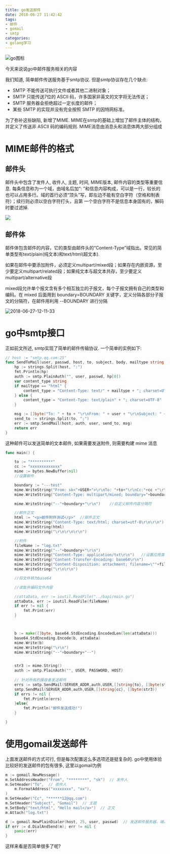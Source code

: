 ```yaml
---
title: go发送邮件
date: 2018-06-27 11:42:42
tags: 
- 邮件
- gomail
- smtp
categories:
- golang学习
---
```


![go图标](http://blogsk.oss-us-west-1.aliyuncs.com/golang.png)

今天来说说go中邮件服务相关的内容

我们知道,  简单邮件传送服务基于smtp协议. 但是smtp协议存在几个缺点:

- SMTP 不能传送可执行文件或者其他二进制对象；
- SMTP 只能传送7位的 ASCII 码，许多国家非英文的文字将无法传送；
- SMTP 服务器会拒绝超过一定长度的邮件；
- 某些 SMTP 的实现并没有完全按照 SMTP 的因特网标准。

为了弥补这些缺陷, 新增了MIME. MIME在smtp的基础上增加了邮件主体的结构，并定义了传送非 ASCII 码的编码规则. MIME消息由消息头和消息体两大部分组成

# MIME邮件的格式
## 邮件头
邮件头中包含了发件人, 收件人, 主题, 时间, MIME版本, 邮件内容的类型等重要信息. 每条信息称为一个域，由域名后加“: ”和信息内容构成，可以是一行，较长的也可以占用多行。域的首行必须“顶头”写，即左边不能有空白字符（空格和制表符）；续行则必须以空白字符打头，且第 一个空白字符不是信息本身固有的，解码时要过滤掉.

![](http://p3euxxfa8.bkt.clouddn.com//18-6-27/84540210.jpg)

## 邮件体
邮件体包含邮件的内容，它的类型由邮件头的“Content-Type”域指出。常见的简单类型有text/plain(纯文本)和text/html(超文本).

如果在邮件中要添加附件，必须定义multipart/mixed段；如果存在内嵌资源，至少要定义multipart/related段；如果纯文本与超文本共存，至少要定义multipart/alternative段

mixed段允许单个报文含有多个相互独立的子报文，每个子报文拥有自己的类型和编码。在 mixed 后面用到 boundary=BOUNDARY 关键字，定义分隔各部分子报文的分隔符，在邮件用利用 --BOUNDARY 进行分隔

![2018-06-27-12-11-33](http://p3euxxfa8.bkt.clouddn.com/2018-06-27-12-11-33.png)

# go中smtp接口
正如前文所述, smtp实现了简单的邮件传输协议. 一个简单的实例如下:

```go
// host := "smtp.qq.com:25"
func SendToMail(user, passwd, host, to, subject, body, mailtype string) error {
	hp := strings.Split(host, ":")
	fmt.Println(hp)
	auth := smtp.PlainAuth("", user, passwd, hp[0])
	var content_type string
	if mailtype == "html" {
		content_type = "Content-Type: text/" + mailtype + "; charset=UTF-8"
	} else {
		content_type = "Content-Type: text/plain" + "; charset=UTF-8"
	}

	msg := []byte("To: " + to + "\r\nFrom: " + user + "\r\nSubject: " +subject+ "\r\n" + content_type + "\r\n\r\n" + body)
	send_to := strings.Split(to, ";")
	err := smtp.SendMail(host, auth, user, send_to, msg)
	return err
}

```

这种邮件可以发送简单的文本邮件, 如果需要发送附件, 则需要构建 mime 消息

```go
func main() {

	to := "**********"
	cc := "xxxxxxxxxxxxx"
	mime := bytes.NewBuffer(nil)
	//设置邮件

	boundary := "---test"
	mime.WriteString("From: sk<"+USER+">\r\nTo: "+to+"\r\nCc:"+cc +"\r\nSubject: 附件测试\r\nMIME-Version: 1.0\r\n")
	mime.WriteString("Content-Type: multipart/mixed; boundary="+boundary+"\r\n\r\n")

	mime.WriteString("--"+boundary+"\r\n")    //自定义邮件内容分隔符

	//邮件正文
	html := "<p>邮件附件测试</p>"  //邮件正文
	mime.WriteString("Content-Type: text/html; charset=utf-8\r\n\r\n")  //text/html html text/plain 纯文本
	mime.WriteString(html)
	mime.WriteString("\r\n\r\n\r\n")

	//附件
	fileName := "log.txt"
	mime.WriteString("--"+boundary+"\r\n")
	mime.WriteString("Content-Type: application/txt\r\n")   //设置应用类型
	mime.WriteString("Content-Transfer-Encoding: base64\r\n")
	mime.WriteString("Content-Disposition: attachment; filename=\""+fileName+"\"")
	mime.WriteString("\r\n\r\n")

	//将文件转为base64

	//读取并编码文件内容

	//attaData, err := ioutil.ReadFile("../bapi/main.go")
	attaData, err := ioutil.ReadFile(fileName)
	if err != nil {
		fmt.Print(err)
	}



	b := make([]byte, base64.StdEncoding.EncodedLen(len(attaData)))
	base64.StdEncoding.Encode(b, attaData)
	mime.Write(b)
	mime.WriteString("\r\n")
	mime.WriteString("--"+boundary+"--")


	str3 := mime.String()
    auth := smtp.PlainAuth("", USER, PASSWORD, HOST)
    
    // 针对所有的接收者发送邮件
	errs := smtp.SendMail(SERVER_ADDR,auth,USER,[]string{to}, []byte(str3))
	smtp.SendMail(SERVER_ADDR,auth,USER,[]string{cc}, []byte(str3))
	if errs != nil {
		fmt.Println(errs)
	}else{
		fmt.Println("邮件发送成功!")
	}

}

```

# 使用gomail发送邮件
上面发送邮件的方式可行, 但是每次配置这么多选项还是挺复杂的. go中使用体验比较好的发送邮件的包有很多, 这里以gomail为例

```go
m := gomail.NewMessage()
m.SetAddressHeader("From", "********", "sk")  // 发件人
m.SetHeader("To",  // 收件人
    m.FormatAddress("xxxxxxxx", "xx"),
)
m.SetHeader("Cc", "******12@qq.com")
m.SetHeader("Subject", "Gomail")  // 主题
m.SetBody("text/html", "Hello mail</a>")  // 正文
m.Attach("log.txt")

d := gomail.NewPlainDialer(host, 25, user, passwd)  // 发送邮件服务器、端口、发件人账号、发件人密码
if err := d.DialAndSend(m); err != nil {
    panic(err)
}
```

这样来看是否简单很多了呢?